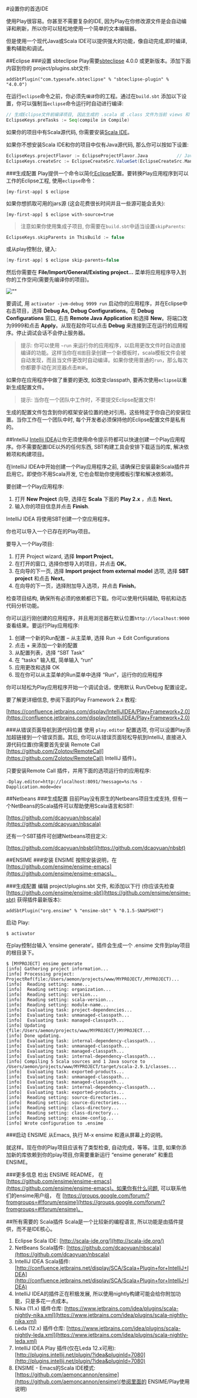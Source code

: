 #设置你的首选IDE

使用Play很容易。你甚至不需要复杂的IDE, 因为Play在你修改源文件是会自动编译和刷新，所以你可以轻松地使用一个简单的文本编辑器。

但是使用一个现代Java或Scala IDE可以提供强大的功能，像自动完成,即时编译,重构辅助和调试。

##Eclipse
###设置 sbteclipse
Play需要[sbteclipse](https://github.com/typesafehub/sbteclipse) 4.0.0 或更新版本。添加下面内容到你的 project/plugins.sbt文件:

```
addSbtPlugin("com.typesafe.sbteclipse" % "sbteclipse-plugin" % "4.0.0")
```

在运行`eclipse`命令之前，你必须先`编译`你的工程。通过在`build.sbt` 添加以下设置，你可以强制当`eclipse`命令运行时自动进行编译:

```scala
// 生成Eclipse文件前编译项目, 因此生成的 .scala 或 .class 文件为当前 views 和 routes
EclipseKeys.preTasks := Seq(compile in Compile)
```

如果你的项目中有Scala源代码, 你需要安装[Scala IDE](http://scala-ide.org/)。

如果你不想安装Scala IDE和你的项目中仅有Java源代码, 那么你可以按如下设置:

```scala
EclipseKeys.projectFlavor := EclipseProjectFlavor.Java           // Java 项目. 不用Scala IDE
EclipseKeys.createSrc := EclipseCreateSrc.ValueSet(EclipseCreateSrc.ManagedClasses, EclipseCreateSrc.ManagedResources)  // 为视图和路由使用 .class 文件而非生成 .scala 文件， 
```

###生成配置
Play提供一个命令以简化[Eclipse](https://eclipse.org/)配置。要转换Play应用程序到可以工作的Eclipse工程, 使用`eclipse`命令：

```shell
[my-first-app] $ eclipse
```

如果你想抓取可用的jars源 (这会花费很长时间并且一些源可能会丢失):

```shell
[my-first-app] $ eclipse with-source=true
```

> 注意如果你使用集成子项目, 你需要在`build.sbt`中适当设置`skipParents`:

```scala
EclipseKeys.skipParents in ThisBuild := false
```

或从play控制台, 键入:

```scala
[my-first-app] $ eclipse skip-parents=false
```

然后你需要在 **File/Import/General/Existing project…** 菜单将应用程序导入到你的工作空间(需要先编译你的项目)。

![""](eclipse.png)

要调试, 用 `activator -jvm-debug 9999 run` 启动你的应用程序，并在Eclipse中右击项目，选择 **Debug As, Debug Configurations**。在 **Debug Configurations** 窗口, 右击 **Remote Java Application** 和选择 **New**。将端口改为9999和点击 **Apply**。从现在起你可以点击 **Debug** 来连接到正在运行的应用程序。停止调试会话不会停止服务器。

> 提示: 你可以使用 `~run` 来运行你的应用程序，以启用更改文件时自动直接编译的功能。这样当你在`视图`目录创建一个新模板时，scala模板文件会被自动发现，而且当文件更改时自动编译。如果你使用普通的`run`，那么每次你都要手动在浏览器点击`刷新`。

如果你在应用程序中做了重要的更改, 如改变classpath, 要再次使用`eclipse`以重新生成配置文件。

> 提示: 当你在一个团队中工作时，不要提交Eclipse配置文件!

生成的配置文件包含到你的框架安装位置的绝对引用。这些特定于你自己的安装位置。当你工作在一个团队中时, 每个开发者必须保持他的Eclipse配置文件是私有的。


##IntelliJ
[Intellij IDEA](https://www.jetbrains.com/idea/)让你无须使用命令提示符都可以快速创建一个Play应用程序。你不需要配置IDE以外的任何东西, SBT构建工具会安排下载适当的库, 解决依赖项和构建项目。

在IntelliJ IDEA中开始创建一个Play应用程序之前, 请确保已安装最新Scala插件并启用它。即使你不用Scala开发, 它也会帮助你使用模板引擎和解决依赖项。

要创建一个Play应用程序:

1. 打开 **New Project** 向导, 选择在 **Scala** 下面的 **Play 2.x** ，点击 **Next**。
2. 输入你的项目信息并点击 **Finish**.

IntelliJ IDEA 将使用SBT创建一个空应用程序。

你也可以导入一个已存在的Play项目。

要导入一个Play项目:

1. 打开 Project wizard, 选择 **Import Project**。
2. 在打开的窗口, 选择你想导入的项目，并点击 **OK**。
3. 在向导的下一页, 选择 **Import project from external model** 选项, 选择 **SBT project** 和点击 **Next**。
4. 在向导的下一页，选择附加导入选项，并点击 **Finish**。

检查项目结构, 确保所有必须的依赖都已下载。你可以使用代码辅助, 导航和动态代码分析功能。

你可以运行刚创建的应用程序，并且用浏览器在默认位置`http://localhost:9000`查看结果。要运行Play应用程序:

1. 创建一个新的Run配置 – 从主菜单, 选择 Run -> Edit Configurations
2. 点击 + 来添加一个新的配置
3. 从配置列表，选择 “SBT Task”
4. 在 “tasks” 输入框, 简单输入 “run”
5. 应用更改和选择 OK
6. 现在你可以从主菜单的Run菜单中选择 “Run”，运行你的应用程序

你可以轻松为Play应用程序开始一个调试会话，使用默认 Run/Debug 配置设定。

要了解更详细信息, 参阅下面的Play Framework 2.x 教程:

[https://confluence.jetbrains.com/display/IntelliJIDEA/Play+Framework+2.0](https://confluence.jetbrains.com/display/IntelliJIDEA/Play+Framework+2.0)

###从错误页面导航到源代码位置
使用 `play.editor` 配置选项, 你可以设置Play添加超链接到一个错误页面。其后, 你可以从错误页面轻松导航到IntelliJ, 直接进入源代码位置(你需要首先安装 Remote Call [https://github.com/Zolotov/RemoteCall](https://github.com/Zolotov/RemoteCall) IntelliJ 插件)。

只要安装Remote Call 插件，并用下面的选项运行你的应用程序:

```
-Dplay.editor=http://localhost:8091/?message=%s:%s -Dapplication.mode=dev
```


##Netbeans
###生成配置
目前Play没有原生的Netbeans项目生成支持, 但有一个NetBeans的Scala插件可以帮助使用Scala语言和SBT:

[https://github.com/dcaoyuan/nbscala](https://github.com/dcaoyuan/nbscala)

还有一个SBT插件可创建Netbeans项目定义:

[https://github.com/dcaoyuan/nbsbt](https://github.com/dcaoyuan/nbsbt)

##ENSIME
###安装 ENSIME
按照安装说明，在 [https://github.com/ensime/ensime-emacs](https://github.com/ensime/ensime-emacs)。

###生成配置
编辑 project/plugins.sbt 文件, 和添加以下行 (你应该先检查 [https://github.com/ensime/ensime-sbt](https://github.com/ensime/ensime-sbt) 获得插件最新版本):

```
addSbtPlugin("org.ensime" % "ensime-sbt" % "0.1.5-SNAPSHOT")
```

启动 Play:

```
$ activator
```

在play控制台输入 ‘ensime generate’。插件会生成一个 .ensime 文件到play项目的根目录下。

```shell
$ [MYPROJECT] ensime generate
[info] Gathering project information...
[info] Processing project: ProjectRef(file:/Users/aemon/projects/www/MYPROJECT/,MYPROJECT)...
[info]  Reading setting: name...
[info]  Reading setting: organization...
[info]  Reading setting: version...
[info]  Reading setting: scala-version...
[info]  Reading setting: module-name...
[info]  Evaluating task: project-dependencies...
[info]  Evaluating task: unmanaged-classpath...
[info]  Evaluating task: managed-classpath...
[info] Updating {file:/Users/aemon/projects/www/MYPROJECT/}MYPROJECT...
[info] Done updating.
[info]  Evaluating task: internal-dependency-classpath...
[info]  Evaluating task: unmanaged-classpath...
[info]  Evaluating task: managed-classpath...
[info]  Evaluating task: internal-dependency-classpath...
[info] Compiling 5 Scala sources and 1 Java source to /Users/aemon/projects/www/MYPROJECT/target/scala-2.9.1/classes...
[info]  Evaluating task: exported-products...
[info]  Evaluating task: unmanaged-classpath...
[info]  Evaluating task: managed-classpath...
[info]  Evaluating task: internal-dependency-classpath...
[info]  Evaluating task: exported-products...
[info]  Reading setting: source-directories...
[info]  Reading setting: source-directories...
[info]  Reading setting: class-directory...
[info]  Reading setting: class-directory...
[info]  Reading setting: ensime-config...
[info] Wrote configuration to .ensime
```

###启动 ENSIME
从Emacs, 执行 M-x ensime 和遵从屏幕上的说明。

就这样。现在你的Play项目应该有了类型检查, 自动完成，等等。注意, 如果你添加新的库依赖到你的play项目,你需要重新运行 “ensime generate” 和重启ENSIME。

###更多信息
检出 ENSIME README， 在 [https://github.com/ensime/ensime-emacs](https://github.com/ensime/ensime-emacs)。如果你有什么问题, 可以联系他们的ensime用户组， 在 [https://groups.google.com/forum/?fromgroups=#!forum/ensime](https://groups.google.com/forum/?fromgroups=#!forum/ensime)。

##所有需要的 Scala插件
Scala是一个比较新的编程语言, 所以功能是由插件提供，而不是IDE核心。

1. Eclipse Scala IDE: [http://scala-ide.org/](http://scala-ide.org/)
2. NetBeans Scala插件: [https://github.com/dcaoyuan/nbscala](https://github.com/dcaoyuan/nbscala)
3. IntelliJ IDEA Scala插件: [http://confluence.jetbrains.net/display/SCA/Scala+Plugin+for+IntelliJ+IDEA](http://confluence.jetbrains.net/display/SCA/Scala+Plugin+for+IntelliJ+IDEA)
4. IntelliJ IDEA的插件正在积极发展, 所以使用nightly构建可能会给你附加功能，只是多花一点成本。
5. Nika (11.x) 插件仓库: [https://www.jetbrains.com/idea/plugins/scala-nightly-nika.xml](https://www.jetbrains.com/idea/plugins/scala-nightly-nika.xml)
6. Leda (12.x) 插件仓库: [https://www.jetbrains.com/idea/plugins/scala-nightly-leda.xml](https://www.jetbrains.com/idea/plugins/scala-nightly-leda.xml)
7. IntelliJ IDEA Play 插件(仅在Leda 12.x可用): [http://plugins.intellij.net/plugin/?idea&pluginId=7080](http://plugins.intellij.net/plugin/?idea&pluginId=7080)
8. ENSIME - Emacs的Scala IDE模式: [https://github.com/aemoncannon/ensime](https://github.com/aemoncannon/ensime)(参阅里面的 ENSIME/Play使用说明)